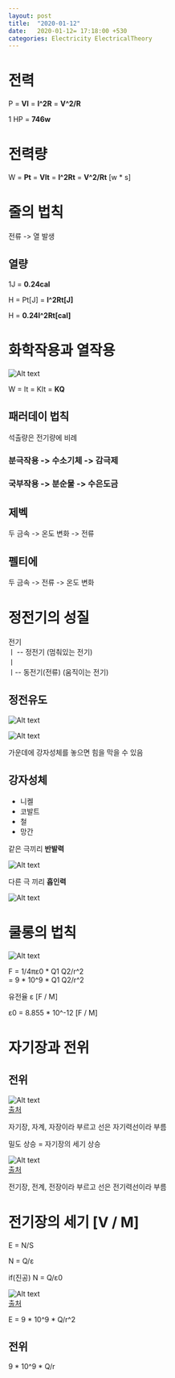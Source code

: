 ```yaml
---
layout: post
title:  "2020-01-12"
date:   2020-01-12= 17:18:00 +530
categories: Electricity ElectricalTheory
---
```


# 전력   

   
P = **VI** = **I^2R** = **V^2/R**

1 HP = **746w**   

# 전력량   

W = **Pt** = **VIt** = **I^2Rt** = **V^2/Rt** [w * s]

# 줄의 법칙
전류 -> 열 발생 

## 열량   

1J = **0.24cal**   

H = Pt[J] = **I^2Rt[J]**   

H = **0.24I^2Rt[cal]**   

# 화학작용과 열작용

![Alt text](../../../../../img/electricity/R11.png)   

W = It = KIt = **KQ**  

## 패러데이 법칙   

석출량은 전기량에 비례   

### 분극작용 -> 수소기체 -> 감극제   
### 국부작용 -> 분순물 -> 수은도금   

## 제벡   
두 금속 -> 온도 변화 -> 전류

## 펠티에   
두 금속 -> 전류 -> 온도 변화   

# 정전기의 성질

전기   
ㅣ 
--  정전기   (멈춰있는 전기)   
ㅣ   
ㅣ-- 동전기(전류) (움직이는 전기)   

## 정전유도   

![Alt text](../../../../../img/electricity/R12.png)   

![Alt text](../../../../../img/electricity/R13.png)   

가운데에 강자성체를 놓으면 힘을 막을 수 있음

## 강자성체   

   + 니켈
   + 코발트   
   + 철   
   + 망간   

같은 극끼리 **반발력**

![Alt text](../../../../../img/electricity/R14.png)   

다른 극 끼리 **흡인력**   

![Alt text](../../../../../img/electricity/R15.png)   

# 쿨롱의 법칙   

![Alt text](../../../../../img/electricity/R16.png)   

F = 1/4πε0 * Q1 Q2/r^2    
= 9 * 10^9 * Q1 Q2/r^2 

유전율 ε [F / M]

ε0 = 8.855 * 10^-12 [F / M]   

# 자기장과 전위   

## 전위
![Alt text](../../../../../img/electricity/R17.jpg)   
[출처](https://m.blog.naver.com/logoseduplay/221277577467)

자기장, 자계, 자장이라 부르고 선은 자기력선이라 부름

밀도 상승 = 자기장의 세기 상승   

![Alt text](../../../../../img/electricity/R18.png)   
[출처](http://www.sciencenanum.net/physics/electromagnetism/electrostatics_04_02.html)   

전기장, 전계, 전장이라 부르고 선은 전기력선이라 부름   

# 전기장의 세기 [V / M]   

E = N/S   

N = Q/ε

if(진공) N = Q/ε0   

![Alt text](../../../../../img/electricity/R19.png)   
[출처](http://study.zum.com/book/13154)   

E = 9 * 10^9 * Q/r^2   

## 전위   

9 * 10^9 * Q/r









